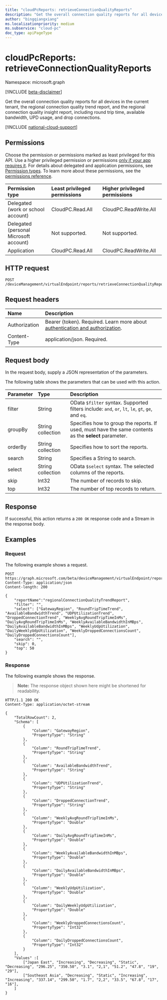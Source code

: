```yaml
---
title: "cloudPcReports: retrieveConnectionQualityReports"
description: "Get the overall connection quality reports for all devices in the current tenant, the regional connection quality trend report, and the regional connection quality insight report, including round trip time, available bandwidth, UPD usage, and drop connections."
author: "bingqiangxiang"
ms.localizationpriority: medium
ms.subservice: "cloud-pc"
doc_type: apiPageType
---
```


# cloudPcReports: retrieveConnectionQualityReports

Namespace: microsoft.graph

[!INCLUDE [beta-disclaimer](../../includes/beta-disclaimer.md)]

Get the overall connection quality reports for all devices in the current tenant, the regional connection quality trend report, and the regional connection quality insight report, including round trip time, available bandwidth, UPD usage, and drop connections.

[!INCLUDE [national-cloud-support](../../includes/global-us.md)]

## Permissions

Choose the permission or permissions marked as least privileged for this API. Use a higher privileged permission or permissions [only if your app requires it](/graph/permissions-overview#best-practices-for-using-microsoft-graph-permissions). For details about delegated and application permissions, see [Permission types](/graph/permissions-overview#permission-types). To learn more about these permissions, see the [permissions reference](/graph/permissions-reference).

|Permission type|Least privileged permissions|Higher privileged permissions|
|:---|:---|:---|
|Delegated (work or school account)|CloudPC.Read.All|CloudPC.ReadWrite.All|
|Delegated (personal Microsoft account)|Not supported.|Not supported.|
|Application|CloudPC.Read.All|CloudPC.ReadWrite.All|

## HTTP request

<!-- {
  "blockType": "ignored"
}
-->
``` http
POST /deviceManagement/virtualEndpoint/reports/retrieveConnectionQualityReports
```

## Request headers

|Name|Description|
|:---|:---|
|Authorization|Bearer {token}. Required. Learn more about [authentication and authorization](/graph/auth/auth-concepts).|
|Content-Type|application/json. Required.|

## Request body

In the request body, supply a JSON representation of the parameters.

The following table shows the parameters that can be used with this action.

|Parameter|Type|Description|
|:---|:---|:---|
|filter|String|OData `$filter` syntax. Supported filters include: `and`, `or`, `lt`, `le`, `gt`, `ge`, and `eq`.|
|groupBy|String collection|Specifies how to group the reports. If used, must have the same contents as the **select** parameter.|
|orderBy|String collection|Specifies how to sort the reports.|
|search|String|Specifies a String to search.|
|select|String collection|OData `$select` syntax. The selected columns of the reports. |
|skip|Int32|The number of records to skip.|
|top|Int32|The number of top records to return.|

## Response

If successful, this action returns a `200 OK` response code and a Stream in the response body.

## Examples

### Request

The following example shows a request.

``` http
POST https://graph.microsoft.com/beta/deviceManagement/virtualEndpoint/reports/retrieveConnectionQualityReports
Content-Type: application/json
Content-length: 200

{
    "reportName":"regionalConnectionQualityTrendReport",
    "filter": "",
    "select": ["GatewayRegion", "RoundTripTimeTrend", "AvailableBandwidthTrend", "UDPUtilizationTrend", "DroppedConnectionTrend", "WeeklyAvgRoundTripTimeInMs", "DailyAvgRoundTripTimeInMs", "WeeklyAvailableBandwidthInMBps", "DailyAvailableBandwidthInMBps", "WeeklyUdpUtilization", "DailyWeeklyUdpUtilization", "WeeklyDroppedConnectionsCount", "DailyDroppedConnectionsCount"],
    "search": "",
    "skip": 0,
    "top": 50
}
```

### Response

The following example shows the response.

>**Note:** The response object shown here might be shortened for readability.
<!-- {
  "blockType": "response",
  "truncated": true,
  "@odata.type": "Edm.Stream"
}
-->
``` http
HTTP/1.1 200 OK
Content-Type: application/octet-stream

{
    "TotalRowCount": 2,
    "Schema": [
        {
            "Column": "GatewayRegion",
            "PropertyType": "String"
        },
        {
            "Column": "RoundTripTimeTrend",
            "PropertyType": "String"
        },
        {
            "Column": "AvailableBandwidthTrend",
            "PropertyType": "String"
        },
        {
            "Column": "UDPUtilizationTrend",
            "PropertyType": "String"
        },
        {
            "Column": "DroppedConnectionTrend",
            "PropertyType": "String"
        },
        {
            "Column": "WeeklyAvgRoundTripTimeInMs",
            "PropertyType": "Double"
        },
        {
            "Column": "DailyAvgRoundTripTimeInMs",
            "PropertyType": "Double"
        },
        {
            "Column": "WeeklyAvailableBandwidthInMBps",
            "PropertyType": "Double"
        },
        {
            "Column": "DailyAvailableBandwidthInMBps",
            "PropertyType": "Double"
        },
        {
            "Column": "WeeklyUdpUtilization",
            "PropertyType": "Double"
        },
        {
            "Column": "DailyWeeklyUdpUtilization",
            "PropertyType": "Double"
        },
        {
            "Column": "WeeklyDroppedConnectionsCount",
            "PropertyType": "Int32"
        },
        {
            "Column": "DailyDroppedConnectionsCount",
            "PropertyType": "Int32"
        }
    ],
    "Values" :[
        ["Japan East", "Increasing", "Decreasing", "Static", "Decreasing", "296.25", "350.50", "3.1", "2,1", "51.2", "47.8", "19", "29"],
        ["Southeast Asia", "Decreasing", "Static", "Increasing", "Increasing", "337.14", "299.50", "1.7", "2,2", "33.5", "67.8", "17", "16"],
    ]
}
```
